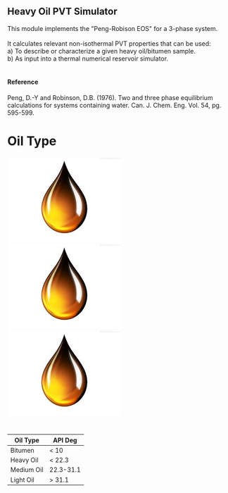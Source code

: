 <h2>Heavy Oil PVT Simulator</h2>
This module implements the "Peng-Robison EOS" for a 3-phase system. <br> <br>
It calculates relevant non-isothermal PVT properties that can be used:  <br>
a) To describe or characterize a given heavy oil/bitumen sample.  <br>
b) As input into a thermal numerical reservoir simulator. <br>

<br>
<h4>Reference</h4>
Peng, D.-Y and Robinson, D.B. (1976). Two and three phase equilibrium calculations for systems containing water. Can. J. Chem. Eng. Vol. 54, pg. 595-599. <br>

#
# Oil Type
![Image description](https://github.com/MongoExpUser/Heavy-Oil-PVT-Simulator/blob/master/oil.jpeg) ![Image description](https://github.com/MongoExpUser/Heavy-Oil-PVT-Simulator/blob/master/oil.jpeg) ![Image description](https://github.com/MongoExpUser/Heavy-Oil-PVT-Simulator/blob/master/oil.jpeg) 

#
| Oil Type | API Deg |
| --- | --- |
| Bitumen | < 10 |
| Heavy Oil | < 22.3 |
| Medium Oil | 22.3-31.1 |
| Light Oil | > 31.1 |
#
